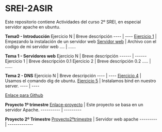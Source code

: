 # SREI-2ASIR
Este repositorio contiene Actividades del curso 2º SREI, en especial servidor apache en ubuntu.

**Tema0 - Introducción**
Ejercicio N | Breve descripción 
---- | ----
[Ejercicio 1](/Tema0/ejercicio0.5.md) | Empezando la instalación de un servidor web
[Servidor web](/Tema0/Servidorweb.py) | Archivo con el codigo de mi servidor web
.... | ......

**Tema 1 - Servidores web**
Ejercicio N | Breve descripción
------ | ------
Ejercicio 1 | Breve descripción 0.1
Ejercicio 2 | Breve descripción 0.2
..... | ......

**Tema 2 - DNS**
Ejercicio N | Breve descripción
---- | ----
[Ejercicio 4](Tema2/#4-DNS) | Usamos el comando dig de ubuntu.
[Ejercicio 5](/Tema2/#5-DNS) | Instalamos bind en nuestro server.
---- | ----

[Enlace para Github](http://github.com)

**Proyecto 1º trimestre**
[Enlace-proyecto](/Proyecto1ºTRIM/Rafa-proyecto.md) | Este proyecto se  basa en un servidor Apache.
---------- | --------- 

**Proyecto 2º Trimestre**
[Proyecto2ºtrimestre](/Proyecto2ºTrimestre/ProyectoSREI.md) | Servidor web apache 
--------- | -------------

